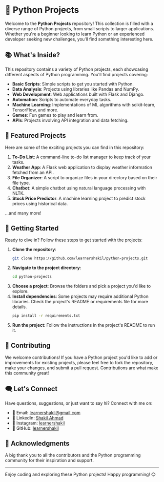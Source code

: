 # 🐍 Python Projects

Welcome to the **Python Projects** repository! This collection is filled with a diverse range of Python projects, from small scripts to larger applications. Whether you're a beginner looking to learn Python or an experienced developer seeking new challenges, you'll find something interesting here.

## 📚 What's Inside?

This repository contains a variety of Python projects, each showcasing different aspects of Python programming. You'll find projects covering:

- **Basic Scripts**: Simple scripts to get you started with Python.
- **Data Analysis**: Projects using libraries like Pandas and NumPy.
- **Web Development**: Web applications built with Flask and Django.
- **Automation**: Scripts to automate everyday tasks.
- **Machine Learning**: Implementations of ML algorithms with scikit-learn, TensorFlow, and more.
- **Games**: Fun games to play and learn from.
- **APIs**: Projects involving API integration and data fetching.

## 🎉 Featured Projects

Here are some of the exciting projects you can find in this repository:

1. **To-Do List**: A command-line to-do list manager to keep track of your tasks.
2. **Weather App**: A Flask web application to display weather information fetched from an API.
3. **File Organizer**: A script to organize files in your directory based on their file type.
4. **Chatbot**: A simple chatbot using natural language processing with NLTK.
5. **Stock Price Predictor**: A machine learning project to predict stock prices using historical data.

...and many more!

## 🚀 Getting Started

Ready to dive in? Follow these steps to get started with the projects:

1. **Clone the repository**:
    ```bash
    git clone https://github.com/learnershakil/python-projects.git
    ```
2. **Navigate to the project directory**:
    ```bash
    cd python-projects
    ```
3. **Choose a project**: Browse the folders and pick a project you'd like to explore.
4. **Install dependencies**: Some projects may require additional Python libraries. Check the project's README or requirements file for more details.
    ```bash
    pip install -r requirements.txt
    ```
5. **Run the project**: Follow the instructions in the project's README to run it.

## 🤝 Contributing

We welcome contributions! If you have a Python project you'd like to add or improvements for existing projects, please feel free to fork the repository, make your changes, and submit a pull request. Contributions are what make this community great!

## 🗨️ Let's Connect

Have questions, suggestions, or just want to say hi? Connect with me on:

- 📧 Email: learnershakil@gmail.com
- 💼 LinkedIn: [Shakil Ahmad](https://www.linkedin.com/in/learnershakil/)
- 📸 Instagram: [learnershakil](https://www.instagram.com/learnershakil)
- 🐙 GitHub: [learnershakil](https://github.com/learnershakil)

## 🌟 Acknowledgments

A big thank you to all the contributors and the Python programming community for their inspiration and support.

---

Enjoy coding and exploring these Python projects! Happy programming! 😊
